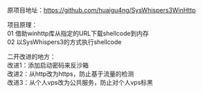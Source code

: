 原项目地址：https://github.com/huaigu4ng/SysWhispers3WinHttp

项目原理：  
01 借助winhttp库从指定的URL下载shellcode到内存  
02 以SysWhispers3的方式执行shellcode

二开改进的地方：  
改进1：添加启动密码来反沙箱  
改进2：从http改为https，防止基于流量的检测  
改进3：从个人vps改为公共服务，防止对个人vps标黑